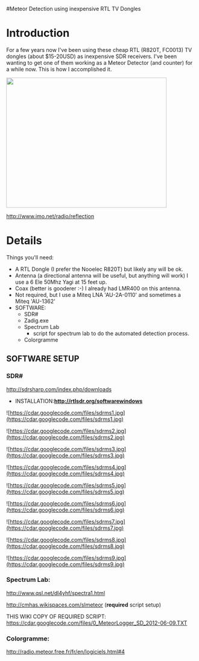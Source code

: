 #Meteor Detection using inexpensive RTL TV Dongles

# Introduction #

For a few years now I've been using these cheap RTL (R820T, FC0013) TV dongles (about $15-20USD) as inexpensive SDR receivers.  I've been wanting to get one of them working as a Meteor Detector (and counter) for a while now.  This is how I accomplished it.

<a href='http://www.youtube.com/watch?feature=player_embedded&v=wxWo-WlLwhA' target='_blank'><img src='http://img.youtube.com/vi/wxWo-WlLwhA/0.jpg' width='425' height=344 /></a>

http://www.imo.net/radio/reflection

# Details #

Things you'll need:
  * A RTL Dongle (I prefer the Nooelec R820T) but likely any will be ok.
  * Antenna (a directional antenna will be useful, but anything will work) I use a 6 Ele 50Mhz Yagi at 15 feet up.
  * Coax (better is gooderer :-)  I already had LMR400 on this antenna.
  * Not required, but I use a Miteq LNA 'AU-2A-0110' and sometimes a Miteq 'AU-1362'
  * SOFTWARE:
    * SDR#
    * Zadig.exe
    * Spectrum Lab
      * script for spectrum lab to do the automated detection process.
    * Colorgramme

## SOFTWARE SETUP ##

### SDR# ###
http://sdrsharp.com/index.php/downloads
  * INSTALLATION:**http://rtlsdr.org/softwarewindows**

![https://cdar.googlecode.com/files/sdrms1.jpg](https://cdar.googlecode.com/files/sdrms1.jpg)

![https://cdar.googlecode.com/files/sdrms2.jpg](https://cdar.googlecode.com/files/sdrms2.jpg)

![https://cdar.googlecode.com/files/sdrms3.jpg](https://cdar.googlecode.com/files/sdrms3.jpg)

![https://cdar.googlecode.com/files/sdrms4.jpg](https://cdar.googlecode.com/files/sdrms4.jpg)

![https://cdar.googlecode.com/files/sdrms5.jpg](https://cdar.googlecode.com/files/sdrms5.jpg)

![https://cdar.googlecode.com/files/sdrms6.jpg](https://cdar.googlecode.com/files/sdrms6.jpg)

![https://cdar.googlecode.com/files/sdrms7.jpg](https://cdar.googlecode.com/files/sdrms7.jpg)

![https://cdar.googlecode.com/files/sdrms8.jpg](https://cdar.googlecode.com/files/sdrms8.jpg)

![https://cdar.googlecode.com/files/sdrms9.jpg](https://cdar.googlecode.com/files/sdrms9.jpg)

### Spectrum Lab: ###
http://www.qsl.net/dl4yhf/spectra1.html

http://cmhas.wikispaces.com/slmeteor (**required** script setup)

THIS WIKI COPY OF REQUIRED SCRIPT:
https://cdar.googlecode.com/files/0_MeteorLogger_SD_2012-06-09.TXT

### Colorgramme: ###
http://radio.meteor.free.fr/fr/en/logiciels.html#4
